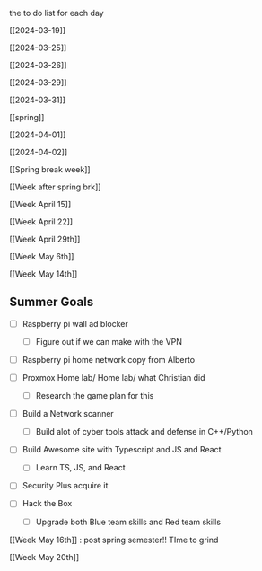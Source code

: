 the to do list for each day 



[[2024-03-19]]

[[2024-03-25]]

[[2024-03-26]]

[[2024-03-29]]

[[2024-03-31]]

[[spring]]

[[2024-04-01]]


[[2024-04-02]]

[[Spring break week]]



[[Week after spring brk]]



[[Week April 15]] 


[[Week April 22]]

[[Week April 29th]]


[[Week May 6th]]


[[Week May 14th]]



## Summer Goals 

- [ ] Raspberry pi wall ad blocker 
	- [ ] Figure out if we can make with the VPN

- [ ] Raspberry pi home network copy from Alberto 

- [ ] Proxmox Home lab/ Home lab/ what Christian did
	- [ ]  Research the game plan for this 

- [ ] Build a Network scanner 
	- [ ] Build alot of cyber tools attack and defense in C++/Python 

- [ ] Build Awesome site with  Typescript and JS and React 
	- [ ] Learn TS, JS,  and React 

- [ ] Security Plus acquire it 

- [ ] Hack the Box 
	- [ ] Upgrade both Blue team skills and Red team skills 

[[Week May 16th]] : post spring semester!! TIme to grind 


[[Week May 20th]]
